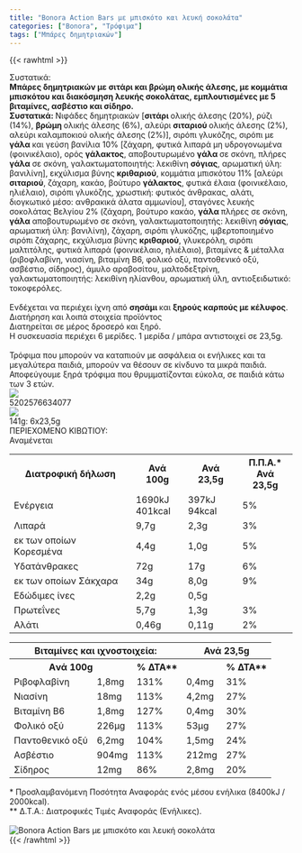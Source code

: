 ```yaml
---
title: "Bonora Action Bars με μπισκότο και λευκή σοκολάτα"
categories: ["Bonora", "Τρόφιμα"]
tags: ["Μπάρες δημητριακών"]
---
```

{{< rawhtml >}}

<div class="sload51"><div class="product"><div id="sistatika">Συστατικά:</div><div class="alltext"><strong>Μπάρες δημητριακών με σιτάρι και βρώμη ολικής άλεσης, με κομμάτια μπισκότου και διακόσμηση λευκής σοκολάτας, εμπλουτισμένες με 5 βιταμίνες, ασβέστιο και σίδηρο.&nbsp;</strong><br><strong>Συστατικά: </strong>Νιφάδες δημητριακών [<strong>σιτάρι </strong>ολικής άλεσης (20%), ρύζι (14%), <strong>βρώμη </strong>ολικής άλεσης (6%), αλεύρι <strong>σιταριού </strong>ολικής άλεσης (2%), αλεύρι καλαμποκιού ολικής άλεσης (2%)], σιρόπι γλυκόζης, σιρόπι με <strong>γάλα </strong>και γεύση βανίλια 10% [ζάχαρη, φυτικά λιπαρά μη υδρογονωμένα (φοινικέλαιο), ορός <strong>γάλακτος</strong>, αποβουτυρωμένο <strong>γάλα </strong>σε σκόνη, πλήρες <strong>γάλα </strong>σε σκόνη, γαλακτωματοποιητής: λεκιθίνη <strong>σόγιας</strong>, αρωματική ύλη: βανιλίνη], εκχύλισμα βύνης <strong>κριθαριού</strong>, κομμάτια μπισκότου 11% [αλεύρι <strong>σιταριού</strong>, ζάχαρη, κακάο, βούτυρο <strong>γάλακτος</strong>, φυτικά έλαια (φοινικέλαιο, ηλιέλαιο), σιρόπι γλυκόζης, χρωστική: φυτικός άνθρακας, αλάτι, διογκωτικό μέσο: ανθρακικά άλατα αμμωνίου], σταγόνες λευκής σοκολάτας Βελγίου 2% (ζάχαρη, βούτυρο κακάο, <strong>γάλα </strong>πλήρες σε σκόνη, <strong>γάλα </strong>αποβουτυρωμένο σε σκόνη, γαλακτωματοποιητής: λεκιθίνη <strong>σόγιας</strong>, αρωματική ύλη: βανιλίνη), ζάχαρη, σιρόπι γλυκόζης, ιμβερτοποιημένο σιρόπι ζάχαρης, εκχύλισμα βύνης <strong>κριθαριού</strong>, γλυκερόλη, σιρόπι μαλτιτόλης, φυτικά λιπαρά (φοινικέλαιο, ηλιέλαιο), βιταμίνες &amp; μέταλλα (ριβοφλαβίνη, νιασίνη, βιταμίνη Β6, φολικό οξύ, παντοθενικό οξύ, ασβέστιο, σίδηρος), άμυλο αραβοσίτου, μαλτοδεξτρίνη, γαλακτωματοποιητής: λεκιθίνη ηλίανθου, αρωματική ύλη, αντιοξειδωτικό: τοκοφερόλες.<br><br>Ενδέχεται να περιέχει ίχνη από <strong>σησάμι </strong>και <strong>ξηρούς καρπούς με κέλυφος</strong>.</div><div id="loipa">Διατήρηση και λοιπά στοιχεία προϊόντος</div><div class="alltext">Διατηρείται σε μέρος δροσερό και ξηρό.<br>H συσκευασία περιέχει 6 μερίδες. 1 μερίδα / μπάρα αντιστοιχεί σε 23,5g.<br><br>Τρόφιμα που μπορούν να καταπιούν με ασφάλεια οι ενήλικες και τα μεγαλύτερα παιδιά, μπορούν να θέσουν σε κίνδυνο τα μικρά παιδιά. Αποφεύγουμε ξηρά τρόφιμα που θρυμματίζονται εύκολα, σε παιδιά κάτω των 3 ετών.</div><div id="barcode"><div id="barimage"><img src="https://sites.google.com/site/sklplfiles/files/barcode.png"></div><span id="bartext">5202576634077</span></div><div id="varos"><div id="varosimage"><img src="https://sites.google.com/site/sklplfiles/files/varos.png"></div><span id="varostext">141g: 6x23,5g</span></div><div id="kivotio">ΠΕΡΙΕΧΟΜΕΝΟ ΚΙΒΩΤΙΟΥ:<br>Αναμένεται</div><div class="tabout"><table id="diatable"><tbody><tr><th>Διατροφική δήλωση</th><th>Ανά 100g</th><th>Ανά 23,5g</th><th>Π.Π.Α.*<br>Ανά 23,5g</th></tr><tr><td class="texr2">Ενέργεια</td><td class="texr">1690kJ<br>401kcal</td><td class="texr">397kJ<br>94kcal</td><td class="texr">5%</td></tr><tr><td class="texr2">Λιπαρά</td><td class="texr">9,7g</td><td class="texr">2,3g</td><td class="texr">3%</td></tr><tr><td class="gray">εκ των οποίων Kορεσμένα</td><td class="gray2">4,4g</td><td class="gray2">1,0g</td><td class="gray2">5%</td></tr><tr><td class="texr2">Υδατάνθρακες</td><td class="texr">72g</td><td class="texr">17g</td><td class="texr">6%</td></tr><tr><td class="gray">εκ των οποίων Σάκχαρα</td><td class="gray2">34g</td><td class="gray2">8,0g</td><td class="gray2">9%</td></tr><tr><td class="texr2">Eδώδιμες ίνες</td><td class="texr">2,2g</td><td class="texr">0,5g</td><td class="texr"></td></tr><tr><td class="texr2">Πρωτεΐνες</td><td class="texr">5,7g</td><td class="texr">1,3g</td><td class="texr">3%</td></tr><tr><td class="texr2">Αλάτι</td><td class="texr">0,46g</td><td class="texr">0,11g</td><td class="texr">2%</td></tr></tbody></table></div><div class="keno"></div><div class="tabout"><table id="diatable"><tbody><tr><th colspan="3"><strong>Βιταμίνες και ιχνοστοιχεία:</strong></th><th colspan="2"><strong>Ανά 23,5g</strong></th></tr><tr><th colspan="2"><strong>Aνά 100g</strong></th><th><strong>% ΔΤΑ**</strong></th><th>&nbsp;</th><th><strong>% ΔΤΑ**</strong></th></tr><tr><td class="texr2">Ριβοφλαβίνη</td><td class="texr">1,8mg</td><td class="texr">131%</td><td class="texr">0,4mg</td><td class="texr">31%</td></tr><tr><td class="texr2">Νιασίνη</td><td class="texr">18mg</td><td class="texr">113%</td><td class="texr">4,2mg</td><td class="texr">27%</td></tr><tr><td class="texr2">Βιταμίνη Β6</td><td class="texr">1,8mg</td><td class="texr">127%</td><td class="texr">0,4mg</td><td class="texr">30%</td></tr><tr><td class="texr2">Φολικό οξύ</td><td class="texr">226μg</td><td class="texr">113%</td><td class="texr">53μg</td><td class="texr">27%</td></tr><tr><td class="texr2">Παντοθενικό οξύ</td><td class="texr">6,2mg</td><td class="texr">104%</td><td class="texr">1,5mg</td><td class="texr">24%</td></tr><tr><td class="texr2">Ασβέστιο</td><td class="texr">904mg</td><td class="texr">113%</td><td class="texr">212mg</td><td class="texr">27%</td></tr><tr><td class="texr2">Σίδηρος</td><td class="texr">12mg</td><td class="texr">86%</td><td class="texr">2,8mg</td><td class="texr">20%</td></tr></tbody></table></div><div class="alltext">* Προσλαμβανόμενη Ποσότητα Αναφοράς ενός μέσου ενήλικα (8400kJ / 2000kcal).<br>** Δ.Τ.Α.: Διατροφικές Τιμές Αναφοράς (Ενήλικες).</div><br><div class="pimg"><img alt="Bonora Action Bars με μπισκότο και λευκή σοκολάτα" title="Bonora Action Bars με μπισκότο και λευκή σοκολάτα" src="/media/images/bonora-action-bars-me-mpiskoto-kai-leukh-sokolata.jpg"></div></div></div>
{{< /rawhtml >}}


